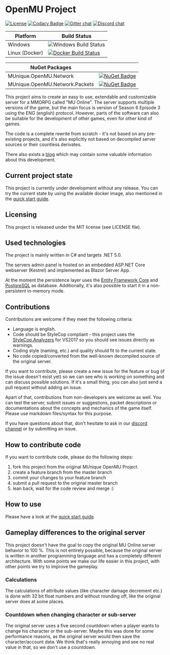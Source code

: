 # OpenMU Project #

[![License](https://img.shields.io/badge/license-MIT-blue.svg)](LICENSE)
[![Codacy Badge](https://api.codacy.com/project/badge/Grade/eee4aebcd9fd46888013530bd8f96a17)](https://www.codacy.com/project/sven-n/OpenMU/dashboard?utm_source=github.com&amp;utm_medium=referral&amp;utm_content=MUnique/OpenMU&amp;utm_campaign=Badge_Grade_Dashboard)
[![Gitter chat](https://badges.gitter.im/OpenMU-Project/gitter.svg)](https://gitter.im/OpenMU-Project/Lobby)
[![Discord chat](https://img.shields.io/discord/669595902750490698?logo=discord)](https://discord.gg/2u5Agkd)

| Platform       |Build Status          |
|----------------|----------------------|
| Windows        | ![Windows Build Status](https://dev.azure.com/MUnique/OpenMU/_apis/build/status/MUnique.OpenMU?branchName=master) |
| Linux (Docker) | [![Docker Build Status](https://dev.azure.com/MUnique/OpenMU/_apis/build/status/MUnique.OpenMU%20Docker?branchName=master)](https://hub.docker.com/r/munique/openmu)  |

| NuGet Packages |   |
|----------------|---|
| MUnique.OpenMU.Network | [![NuGet Badge](https://img.shields.io/nuget/v/MUnique.OpenMU.Network)](https://www.nuget.org/packages/MUnique.OpenMU.Network/) |
| MUnique.OpenMU.Network.Packets | [![NuGet Badge](https://img.shields.io/nuget/v/MUnique.OpenMU.Network.Packets)](https://www.nuget.org/packages/MUnique.OpenMU.Network.Packets/) |


This project aims to create an easy to use, extendable and customizable server for a MMORPG called "MU Online".
The server supports multiple versions of the game, but the main focus is version of Season 6 Episode 3 using the ENG (english) protocol. 
However, parts of the software can also be suitable for the development of other games, even for other kind of games.

The code is a complete rewrite from scratch - it's not based on any pre-existing projects, and it's also explicitly
not based on decompiled server sources or their countless derivates.

There also exists a [blog](https://munique.net) which may contain some valuable information about this development.

## Current project state ##
This project is currently under development without any release.
You can try the current state by using the available docker image, also mentioned in the [quick start guide](QuickStart.md).

## Licensing ##
This project is released under the MIT license (see LICENSE file).

## Used technologies ##
The project is mainly written in C# and targets .NET 5.0.

The servers admin panel is hosted on an embedded ASP.NET Core webserver (Kestrel) and implemented as Blazor Server App.

At the moment the persistence layer uses the [Entity Framework Core](https://github.com/aspnet/EntityFrameworkCore)
and [PostgreSQL](https://www.postgresql.org) as database. Additionally, it's also possible to start it in a non-persistent in-memory mode.

## Contributions ##
Contributions are welcome if they meet the following criteria:

* Language is english.
* Code should be StyleCop compliant - this project uses the [StyleCop.Analyzers](https://www.nuget.org/packages/StyleCop.Analyzers/) for VS2017 so you should see issues directly as warnings.
* Coding style (naming, etc.) and quality should fit to the current state.
* No code copied/converted from the well-known decompiled source of the original server.

If you want to contribute, please create a new issue for the feature or bug (if the issue doesn't exist yet) so we
can see who is working on something and can discuss possible solutions. If it's a small thing, you can also just send a pull request without adding an issue.

Apart of that, contributions from non-developers are welcome as well. You can test the server, submit issues or
suggestions, packet descriptions or documentations about the concepts and mechanics of the game itself. Please use markdown files/syntax for this purpose.

If you have questions about that, don't hesitate to ask in our [discord channel](https://discord.gg/2u5Agkd) or by submitting an issue.

## How to contribute code ##
If you want to contribute code, please do the following steps:

1. fork this project from the original MUnique OpenMU Project.
2. create a feature branch from the master branch
3. commit your changes to your feature branch
4. submit a pull request to the original master branch
5. lean back, wait for the code review and merge :)

## How to use ##
Please have a look at the [quick start guide](QuickStart.md).

## Gameplay differences to the original server ##
This project doesn't have the goal to copy the original MU Online server behavior to 100 %. This is not entirely
possible, because the original server is written in another programming language and has a completely different architecture.
With some points we make our life easier in this project, with other points we try to improve the gameplay.

### Calculations ###
The calculations of attribute values (like character damage decrement etc.) is done with 32 bit float numbers and without rounding off, like the original server does at some places.

### Countdown when changing character or sub-server ###
The original server uses a five second countdown when a player wants to change his character or the sub-server.
Maybe this was done for some performance reasons, as the original server would then save the character/account data.
We think that's really annoying and see no real value in that, so we don't use a countdown.

